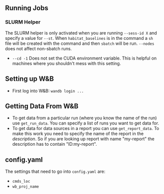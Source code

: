 ## Running Jobs
### SLURM Helper
The SLURM helper is only activated when you are running `--sess-id X` and
specify a value for `--st`. When `habitat_baselines` is in the command a
`sh` file will be created with the command and then `sbatch` will be run.
`--nodes` does not affect non-sbatch runs. 

- `--cd -1` Does not set the CUDA environment variable. This is helpful on
  machines where you shouldn't mess with this setting. 


## Setting up W&B
- First log into W&B: `wandb login ...`


## Getting Data From W&B
- To get data from a particular run (where you know the name of the run) use
  `get_run_data`. You can specify a list of runs you want to get data for. 
- To get data for data sources in a report you can use `get_report_data`. To
  make this work you need to specify the name of the report in the
  *description*. So if you are looking up report with name "my-report" the
  description has to contain "ID:my-report".

## config.yaml
The settings that need to go into `config.yaml` are:
- `cmds_loc`
- `wb_proj_name`

